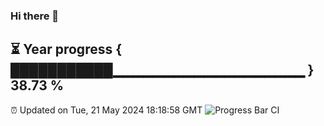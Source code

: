 ### Hi there 👋
⏳ Year progress { ███████████▁▁▁▁▁▁▁▁▁▁▁▁▁▁▁▁▁▁▁ } 38.73 %
---
⏰ Updated on Tue, 21 May 2024 18:18:58 GMT
![Progress Bar CI](https://github.com/liununu/liununu/workflows/Progress%20Bar%20CI/badge.svg)
